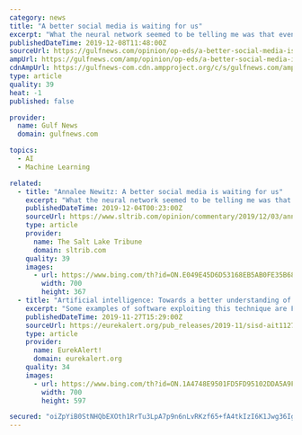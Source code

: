 ```yaml
---
category: news
title: "A better social media is waiting for us"
excerpt: "What the neural network seemed to be telling me was that even when we’re all in a distant ... And many members of the “public” are actually artificial beings controlled by hidden individuals or organisations. There isn’t a decent real-world analogue for social media, and that makes it difficult for users to understand where public ..."
publishedDateTime: 2019-12-08T11:48:00Z
sourceUrl: https://gulfnews.com/opinion/op-eds/a-better-social-media-is-waiting-for-us-1.68170323
ampUrl: https://gulfnews.com/amp/opinion/op-eds/a-better-social-media-is-waiting-for-us-1.68170323
cdnAmpUrl: https://gulfnews-com.cdn.ampproject.org/c/s/gulfnews.com/amp/opinion/op-eds/a-better-social-media-is-waiting-for-us-1.68170323
type: article
quality: 39
heat: -1
published: false

provider:
  name: Gulf News
  domain: gulfnews.com

topics:
  - AI
  - Machine Learning

related:
  - title: "Annalee Newitz: A better social media is waiting for us"
    excerpt: "What the neural network seemed to be telling me was that even when we’re all in a distant ... And many members of the “public” are actually artificial beings controlled by hidden individuals or organizations. There isn’t a decent real-world analogue for social media, and that makes it difficult for users to understand where public ..."
    publishedDateTime: 2019-12-04T00:23:00Z
    sourceUrl: https://www.sltrib.com/opinion/commentary/2019/12/03/annalee-newitz-better/
    type: article
    provider:
      name: The Salt Lake Tribune
      domain: sltrib.com
    quality: 39
    images:
      - url: https://www.bing.com/th?id=ON.E049E45D6D53168EB5AB0FE35B68EF0C
        width: 700
        height: 367
  - title: "Artificial intelligence: Towards a better understanding of the underlying mechanisms"
    excerpt: "Some examples of software exploiting this technique are Facebook ... artificial intelligence and to machine learning, in Vancouver from 8 to 14 December 2019. On that occasion, it will be presented by Alessio Ansuini, first author of the study and the scientist who was responsible for conducting the experiments during his post-doctoral research ..."
    publishedDateTime: 2019-11-27T15:29:00Z
    sourceUrl: https://eurekalert.org/pub_releases/2019-11/sisd-ait112719.php
    type: article
    provider:
      name: EurekAlert!
      domain: eurekalert.org
    quality: 34
    images:
      - url: https://www.bing.com/th?id=ON.1A4748E9501FD5FD95102DDA5A9F44BD
        width: 700
        height: 597

secured: "oiZpYiB0StNHQbEXOth1RrTu3LpA7p9n6nLvRKzf65+fA4tkIzI6K1Jwg36IgjbqMP4iaIiZDDQymyYnF+FtP5t2hBNIrztQTSsZBJnaZPBg2/AhgDhaKA59i1pv3lDKFrobQbXTitgtljoRbwZrLLtPO3BWJl6xMoUNgqDAOEs0A+UesIbhfTjKTD7/DZVYEJQAtcWzq5InsRTb+FuTfBdAXT28pQGMv+jsAjlZnB4Bb0Dtx/Nwxp5GI8Yrbj9lGEgRkqh/T5Jau+fCoJp64A==;vM+KUmEeV40+QCJF7270Dw=="
---
```


